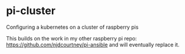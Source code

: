# pi-cluster
Configuring a kubernetes on a cluster of raspberry pis

This builds on the work in my other raspberry pi repo: https://github.com/njdcourtney/pi-ansible and will eventually replace it.